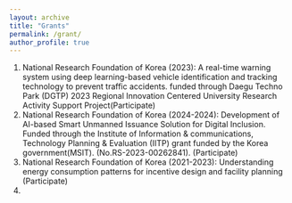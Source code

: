```yaml
---
layout: archive
title: "Grants"
permalink: /grant/
author_profile: true
---
```

1. National Research Foundation of Korea (2023): A real-time warning system using deep learning-based vehicle identification and tracking technology to prevent traffic accidents. funded through Daegu Techno Park (DGTP) 2023 Regional Innovation Centered University Research Activity Support Project(Participate) 
2. National Research Foundation of Korea (2024-2024): Development of AI-based Smart Unmanned Issuance Solution for Digital Inclusion. Funded through the Institute of Information & communications, Technology Planning & Evaluation (IITP) grant funded by the Korea government(MSIT). (No.RS-2023-00262841). (Participate) 
3. National Research Foundation of Korea (2021-2023):  Understanding energy consumption patterns for incentive design and facility planning (Participate)
4.  
